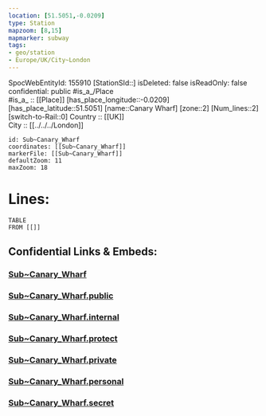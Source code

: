 ```yaml
---
location: [51.5051,-0.0209] 
type: Station 
mapzoom: [8,15] 
mapmarker: subway 
tags:
- geo/station
- Europe/UK/City~London
---
```

SpocWebEntityId: 155910
[StationSId::] 
isDeleted: false
isReadOnly: false
confidential: public
#is_a_/Place  
#is_a_ :: [[Place]] 
[has_place_longitude::-0.0209] 
[has_place_latitude::51.5051] 
[name::Canary Wharf] 
[zone::2] 
[Num_lines::2] 
[switch-to-Rail::0] 
Country :: [[UK]]  
City :: [[../../../London]]  


```leaflet
id: Sub~Canary_Wharf
coordinates: [[Sub~Canary_Wharf]] 
markerFile: [[Sub~Canary_Wharf]] 
defaultZoom: 11 
maxZoom: 18
```


# Lines: 
```dataview
TABLE 
FROM [[]] 
```


## Confidential Links & Embeds: 

### [Sub~Canary_Wharf](/_Standards/Earth/Continent/Europe/Europe~North/UK/England/Regions~England/London,Greater/cities~GreaterLondon/Underground/Station/Sub~Canary_Wharf.md) 

### [Sub~Canary_Wharf.public](/_public/Earth/Continent/Europe/Europe~North/UK/England/Regions~England/London,Greater/cities~GreaterLondon/Underground/Station/Sub~Canary_Wharf.public.md) 

### [Sub~Canary_Wharf.internal](/_internal/Earth/Continent/Europe/Europe~North/UK/England/Regions~England/London,Greater/cities~GreaterLondon/Underground/Station/Sub~Canary_Wharf.internal.md) 

### [Sub~Canary_Wharf.protect](/_protect/Earth/Continent/Europe/Europe~North/UK/England/Regions~England/London,Greater/cities~GreaterLondon/Underground/Station/Sub~Canary_Wharf.protect.md) 

### [Sub~Canary_Wharf.private](/_private/Earth/Continent/Europe/Europe~North/UK/England/Regions~England/London,Greater/cities~GreaterLondon/Underground/Station/Sub~Canary_Wharf.private.md) 

### [Sub~Canary_Wharf.personal](/_personal/Earth/Continent/Europe/Europe~North/UK/England/Regions~England/London,Greater/cities~GreaterLondon/Underground/Station/Sub~Canary_Wharf.personal.md) 

### [Sub~Canary_Wharf.secret](/_secret/Earth/Continent/Europe/Europe~North/UK/England/Regions~England/London,Greater/cities~GreaterLondon/Underground/Station/Sub~Canary_Wharf.secret.md)

